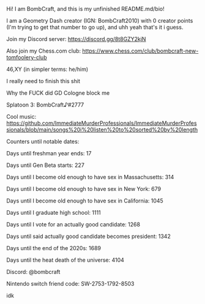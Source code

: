 Hi! I am BombCraft, and this is my unfinished README.md/bio!

I am a Geometry Dash creator (IGN: BombCraft2010) with 0 creator points (I'm trying to get that number to go up), and uhh yeah that's it i guess.

Join my Discord server: https://discord.gg/8t8GZY2kjN

Also join my Chess.com club: https://www.chess.com/club/bombcraft-new-tomfoolery-club

46,XY (in simpler terms: he/him)

I really need to finish this shit

Why the FUCK did GD Cologne block me

Splatoon 3: BombCraft♪#2777

Cool music: https://github.com/ImmediateMurderProfessionals/ImmediateMurderProfessionals/blob/main/songs%20i%20listen%20to%20sorted%20by%20length

Counters until notable dates:

Days until freshman year ends: 17

Days until Gen Beta starts: 227

Days until I become old enough to have sex in Massachusetts: 314

Days until I become old enough to have sex in New York: 679

Days until I become old enough to have sex in California: 1045

Days until I graduate high school: 1111

Days until I vote for an actually good candidate: 1268

Days until said actually good candidate becomes president: 1342

Days until the end of the 2020s: 1689

Days until the heat death of the universe: 4104

Discord: @bombcraft

Nintendo switch friend code: SW-2753-1792-8503

idk
